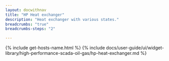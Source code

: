 ```yaml
---
layout: docwithnav
title: "HP Heat exchanger"
description: "Heat exchanger with various states."
breadcrumbs: "true"
breadcrumbs-steps: "2"

---
```

{% include get-hosts-name.html %}
{% include docs/user-guide/ui/widget-library/high-performance-scada-oil-gas/hp-heat-exchanger.md %}

